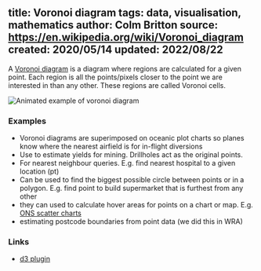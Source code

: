 title: Voronoi diagram
tags: data, visualisation, mathematics
author: Colm Britton
source: https://en.wikipedia.org/wiki/Voronoi_diagram
created: 2020/05/14
updated: 2022/08/22
--------------------

A [Voronoi diagram](https://en.wikipedia.org/wiki/Voronoi_diagram) is a diagram where regions are calculated for a given point. Each region is all the points/pixels closer to the point we are interested in than any other. These regions are called Voronoi cells.

![Animated example of voronoi diagram](/static/images/notes/Voronoi_growth_euclidean.gif)

### Examples

* Voronoi diagrams are superimposed on oceanic plot charts so planes know where the nearest airfield is for in-flight diversions
* Use to estimate yields for mining. Drillholes act as the original points.
* For nearest neighbour queries. E.g. find nearest hospital to a given location (pt)
* Can be used to find the biggest possible circle between points or in a polygon. E.g. find point to build supermarket that is furthest from any other
* they can used to calculate hover areas for points on a chart or map. E.g. [ONS scatter charts](https://www.ons.gov.uk/visualisations/dvc806/scatter/scatter/index.html)
* estimating postcode boundaries from point data (we did this in WRA)

### Links

* [d3 plugin](https://github.com/d3/d3-voronoi)

